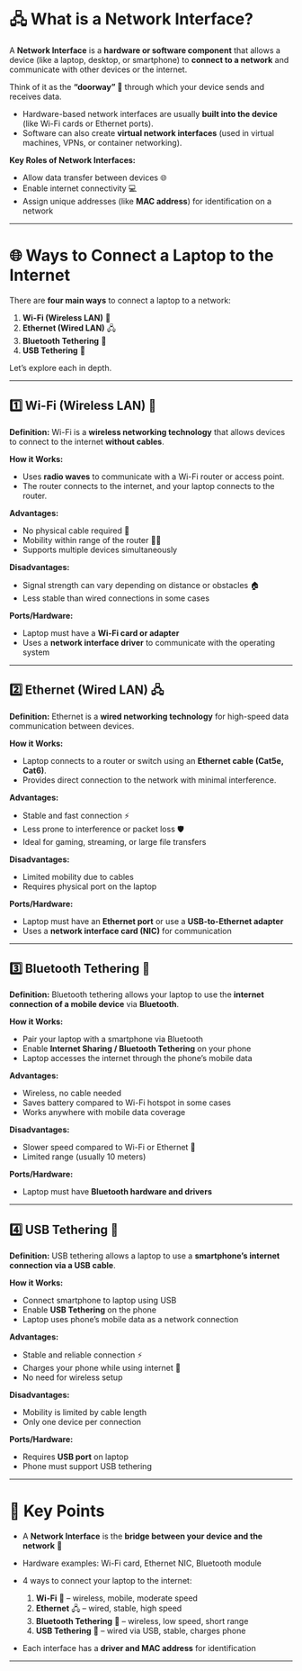 

# 🖧 What is a Network Interface?

A **Network Interface** is a **hardware or software component** that allows a device (like a laptop, desktop, or smartphone) to **connect to a network** and communicate with other devices or the internet.

Think of it as the **“doorway” 🚪** through which your device sends and receives data.

* Hardware-based network interfaces are usually **built into the device** (like Wi-Fi cards or Ethernet ports).
* Software can also create **virtual network interfaces** (used in virtual machines, VPNs, or container networking).

**Key Roles of Network Interfaces:**

* Allow data transfer between devices 🌐
* Enable internet connectivity 💻
* Assign unique addresses (like **MAC address**) for identification on a network

---

# 🌐 Ways to Connect a Laptop to the Internet

There are **four main ways** to connect a laptop to a network:

1. **Wi-Fi (Wireless LAN)** 📶
2. **Ethernet (Wired LAN)** 🖧
3. **Bluetooth Tethering** 🔵
4. **USB Tethering** 🔌

Let’s explore each in depth.

---

## 1️⃣ Wi-Fi (Wireless LAN) 📶

**Definition:**
Wi-Fi is a **wireless networking technology** that allows devices to connect to the internet **without cables**.

**How it Works:**

* Uses **radio waves** to communicate with a Wi-Fi router or access point.
* The router connects to the internet, and your laptop connects to the router.

**Advantages:**

* No physical cable required 🌟
* Mobility within range of the router 🏃‍♂️
* Supports multiple devices simultaneously

**Disadvantages:**

* Signal strength can vary depending on distance or obstacles 🏠
* Less stable than wired connections in some cases

**Ports/Hardware:**

* Laptop must have a **Wi-Fi card or adapter**
* Uses a **network interface driver** to communicate with the operating system

---

## 2️⃣ Ethernet (Wired LAN) 🖧

**Definition:**
Ethernet is a **wired networking technology** for high-speed data communication between devices.

**How it Works:**

* Laptop connects to a router or switch using an **Ethernet cable (Cat5e, Cat6)**.
* Provides direct connection to the network with minimal interference.

**Advantages:**

* Stable and fast connection ⚡
* Less prone to interference or packet loss 🛡️
* Ideal for gaming, streaming, or large file transfers

**Disadvantages:**

* Limited mobility due to cables
* Requires physical port on the laptop

**Ports/Hardware:**

* Laptop must have an **Ethernet port** or use a **USB-to-Ethernet adapter**
* Uses a **network interface card (NIC)** for communication

---

## 3️⃣ Bluetooth Tethering 🔵

**Definition:**
Bluetooth tethering allows your laptop to use the **internet connection of a mobile device** via **Bluetooth**.

**How it Works:**

* Pair your laptop with a smartphone via Bluetooth
* Enable **Internet Sharing / Bluetooth Tethering** on your phone
* Laptop accesses the internet through the phone’s mobile data

**Advantages:**

* Wireless, no cable needed
* Saves battery compared to Wi-Fi hotspot in some cases
* Works anywhere with mobile data coverage

**Disadvantages:**

* Slower speed compared to Wi-Fi or Ethernet 🐢
* Limited range (usually 10 meters)

**Ports/Hardware:**

* Laptop must have **Bluetooth hardware and drivers**

---

## 4️⃣ USB Tethering 🔌

**Definition:**
USB tethering allows a laptop to use a **smartphone’s internet connection via a USB cable**.

**How it Works:**

* Connect smartphone to laptop using USB
* Enable **USB Tethering** on the phone
* Laptop uses phone’s mobile data as a network connection

**Advantages:**

* Stable and reliable connection ⚡
* Charges your phone while using internet 🔋
* No need for wireless setup

**Disadvantages:**

* Mobility is limited by cable length
* Only one device per connection

**Ports/Hardware:**

* Requires **USB port** on laptop
* Phone must support USB tethering

---

# 📝 Key Points

* A **Network Interface** is the **bridge between your device and the network** 🌉
* Hardware examples: Wi-Fi card, Ethernet NIC, Bluetooth module
* 4 ways to connect your laptop to the internet:

  1. **Wi-Fi** 📶 – wireless, mobile, moderate speed
  2. **Ethernet** 🖧 – wired, stable, high speed
  3. **Bluetooth Tethering** 🔵 – wireless, low speed, short range
  4. **USB Tethering** 🔌 – wired via USB, stable, charges phone
* Each interface has a **driver and MAC address** for identification

---